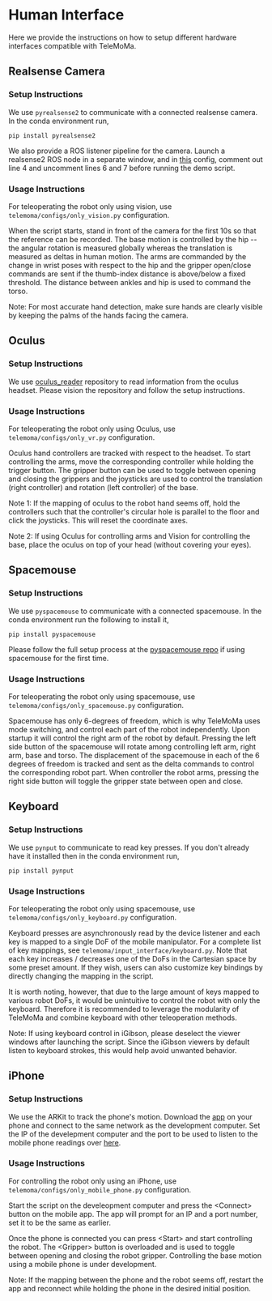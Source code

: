 # Human Interface
Here we provide the instructions on how to setup different hardware interfaces compatible with TeleMoMa. 

## Realsense Camera
### Setup Instructions
We use ```pyrealsense2``` to communicate with a connected realsense camera. In the conda environment run,
```
pip install pyrealsense2
```

We also provide a ROS listener pipeline for the camera. Launch a realsense2 ROS node in a separate window, and in [this](https://github.com/UT-Austin-RobIn/telemoma/blob/main/telemoma/configs/only_vision.py) config, comment out line 4 and uncomment lines 6 and 7 before running the demo script.

### Usage Instructions
For teleoperating the robot only using vision, use ```telemoma/configs/only_vision.py``` configuration.

When the script starts, stand in front of the camera for the first 10s so that the reference can be recorded. The base motion is controlled by the hip -- the angular rotation is measured globally whereas the translation is measured as deltas in human motion. The arms are commanded by the change in wrist poses with respect to the hip and the gripper open/close commands are sent if the thumb-index distance is above/below a fixed threshold. The distance between ankles and hip is used to command the torso.

Note: For most accurate hand detection, make sure hands are clearly visible by keeping the palms of the hands facing the camera.

## Oculus
### Setup Instructions
We use [oculus_reader](https://github.com/rail-berkeley/oculus_reader) repository to read information from the oculus headset. Please vision the repository and follow the setup instructions.

### Usage Instructions
For teleoperating the robot only using Oculus, use ```telemoma/configs/only_vr.py``` configuration.

Oculus hand controllers are tracked with respect to the headset. To start controlling the arms, move the corresponding controller while holding the trigger button. The gripper button can be used to toggle between opening and closing the grippers and the joysticks are used to control the translation (right controller) and rotation (left controller) of the base. 

Note 1: If the mapping of oculus to the robot hand seems off, hold the controllers such that the controller's circular hole is parallel to the floor and click the joysticks. This will reset the coordinate axes.

Note 2: If using Oculus for controlling arms and Vision for controlling the base, place the oculus on top of your head (without covering your eyes).

## Spacemouse
### Setup Instructions
We use ```pyspacemouse``` to communicate with a connected spacemouse. In the conda environment run the following to install it,
```
pip install pyspacemouse
```
Please follow the full setup process at the [pyspacemouse repo](https://github.com/JakubAndrysek/pyspacemouse) if using spacemouse for the first time.

### Usage Instructions
For teleoperating the robot only using spacemouse, use ```telemoma/configs/only_spacemouse.py``` configuration.

Spacemouse has only 6-degrees of freedom, which is why TeleMoMa uses mode switching, and control each part of the robot independently. Upon startup it will control the right arm of the robot by default. Pressing the left side button of the spacemouse will rotate among controlling left arm, right arm, base and torso. The displacement of the spacemouse in each of the 6 degrees of freedom is tracked and sent as the delta commands to control the corresponding robot part. When controller the robot arms, pressing the right side button will toggle the gripper state between open and close.

## Keyboard
### Setup Instructions
We use ```pynput``` to communicate to read key presses. If you don't already have it installed then in the conda environment run,
```
pip install pynput
```
### Usage Instructions
For teleoperating the robot only using spacemouse, use ```telemoma/configs/only_keyboard.py``` configuration.

Keyboard presses are asynchronously read by the device listener and each key is mapped to a single DoF of the mobile manipulator. For a complete list of key mappings, see ```telemoma/input_interface/keyboard.py```. Note that each key increases / decreases one of the DoFs in the Cartesian space by some preset amount.
If they wish, users can also customize key bindings by directly changing the mapping in the script.

It is worth noting, however, that due to the large amount of keys mapped to various robot DoFs, it would be unintuitive to control the robot with only the keyboard. Therefore it is recommended to leverage the modularity of TeleMoMa and combine keyboard with other teleoperation methods. 

Note: If using keyboard control in iGibson, please deselect the viewer windows after launching the script. Since the iGibson viewers by default listen to keyboard strokes, this would help avoid unwanted behavior.

## iPhone
### Setup Instructions
We use the ARKit to track the phone's motion. Download the [app](https://testflight.apple.com/join/wGtbRk4w) on your phone and connect to the same network as the development computer. Set the IP of the develepment computer and the port to be used to listen to the mobile phone readings over [here](https://github.com/UT-Austin-RobIn/telemoma/blob/8ca898c306b4cd93faef82a0a30df755fe4f9b6b/telemoma/configs/only_mobile_phone.py#L4). 

### Usage Instructions
For controlling the robot only using an iPhone, use ```telemoma/configs/only_mobile_phone.py``` configuration.

Start the script on the develeopment computer and press the \<Connect\> button on the mobile app. The app will prompt for an IP and a port number, set it to be the same as earlier.

Once the phone is connected you can press \<Start\> and start controlling the robot. The \<Gripper\> button is overloaded and is used to toggle between opening and closing the robot gripper. Controlling the base motion using a mobile phone is under development.

Note: If the mapping between the phone and the robot seems off, restart the app and reconnect while holding the phone in the desired initial position.
